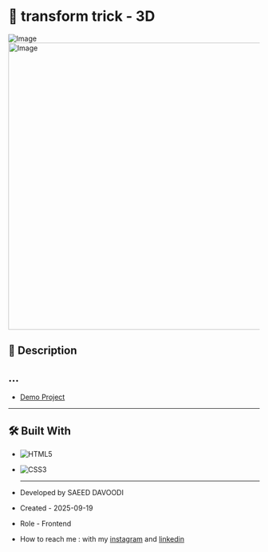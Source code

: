 # 🎯 transform trick - 3D

![Image](https://github.com/user-attachments/assets/e455773e-5ea1-455f-b4fe-8237993c208b)
<img width="1329" height="574" alt="Image" src="https://github.com/user-attachments/assets/553301d9-a6de-44ab-a497-98654f3aa736" />
## 📖 Description
...
--

- [Demo Project](https://saeeddavoodi-dev.github.io/transform-Trick/)

---

## 🛠️ Built With
- ![HTML5](https://img.shields.io/badge/HTML5-E34F26?style=flat&logo=html5&logoColor=white)
- ![CSS3](https://img.shields.io/badge/CSS3-1572B6?style=flat&logo=css3&logoColor=white)

  ---

- Developed by SAEED DAVOODI

- Created - 2025-09-19

- Role - Frontend

- How to reach me : with my [instagram](https://www.instagram.com/saeed.davodi_dev?igsh=N2dpa2tucm05Ynpl) and [linkedin](https://www.linkedin.com/in/saeed-davoodi-127412368?utm_source=share&utm_campaign=share_via&utm_content=profile&utm_medium=android_app)






